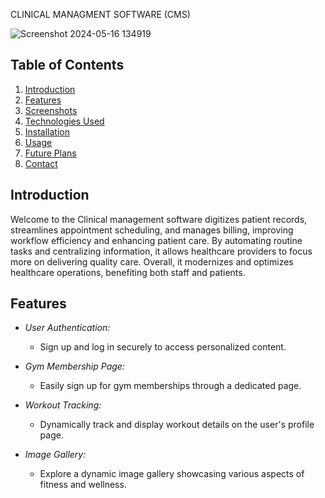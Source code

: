 
 CLINICAL MANAGMENT SOFTWARE (CMS)


![Screenshot 2024-05-16 134919](https://github.com/shajahan-tk/CMS/assets/160703062/1fbf720b-907d-45a4-a455-2762ee5b6c3a)

## Table of Contents
1. [Introduction](#introduction)
2. [Features](#features)
3. [Screenshots](#screenshots)
4. [Technologies Used](#technologies-used)
5. [Installation](#installation)
6. [Usage](#usage)
7. [Future Plans](#future-plans)
8. [Contact](#contact)

## Introduction

Welcome to the Clinical management software digitizes patient records, streamlines appointment scheduling, and manages billing, improving workflow efficiency and enhancing patient care. By automating routine tasks and centralizing information, it allows healthcare providers to focus more on delivering quality care. Overall, it modernizes and optimizes healthcare operations, benefiting both staff and patients.
## Features


- *User Authentication:*
  - Sign up and log in securely to access personalized content.
  
- *Gym Membership Page:*
  - Easily sign up for gym memberships through a dedicated page.

- *Workout Tracking:*
  - Dynamically track and display workout details on the user's profile page.

- *Image Gallery:*
  - Explore a dynamic image gallery showcasing various aspects of fitness and wellness.
